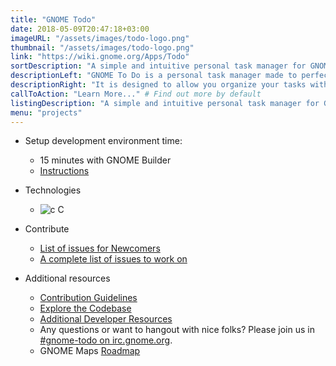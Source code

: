 ```yaml
---
title: "GNOME Todo"
date: 2018-05-09T20:47:18+03:00
imageURL: "/assets/images/todo-logo.png"
thumbnail: "/assets/images/todo-logo.png"
link: "https://wiki.gnome.org/Apps/Todo"
sortDescription: "A simple and intuitive personal task manager for GNOME, written in C."
descriptionLeft: "GNOME To Do is a personal task manager made to perfectly fit the GNOME desktop. Designed from ground up to seamlessly integrate with the GNOME desktop environment, To Do enables you to be as productive as you want."
descriptionRight: "It is designed to allow you organize your tasks without getting into your way. Add, modify and remove tasks seamlessly from your local and online tasklists. Priority is the word of order, and it shouldn’t be a plain number on the display. Tasks with different priorities are clearly distinct from each other. "
callToAction: "Learn More..." # Find out more by default
listingDescription: "A simple and intuitive personal task manager for GNOME, written in C." # The description of the project for the project listing, if no description is provided the content of the sortDescription will be used
menu: "projects"
---
```


* Setup development environment time:

  * 15 minutes with GNOME Builder
  * [Instructions](https://wiki.gnome.org/Newcomers/BuildGnome)

* Technologies

  * ![c](/assets/images/c-logo.png) C


* Contribute

  * [List of issues for Newcomers](https://gitlab.gnome.org/GNOME/gnome-todo/issues?label_name%5B%5D=4.+Newcomers)
  * [A complete list of issues to work on](https://gitlab.gnome.org/GNOME/gnome-todo/issues)

* Additional resources

  * [Contribution Guidelines](https://gitlab.gnome.org/GNOME/gnome-todo/blob/master/doc/CONTRIBUTING.md)
  * [Explore the Codebase](https://gitlab.gnome.org/GNOME/gnome-todo/tree/master)
  * [Additional Developer Resources](https://wiki.gnome.org/Apps/Todo/Resources)
  * Any questions or want to hangout with nice folks? Please join us in [#gnome-todo on irc.gnome.org](irc://irc.gnome.org/%23polari).
  * GNOME Maps [Roadmap](https://wiki.gnome.org/Apps/Todo/Roadmap)
